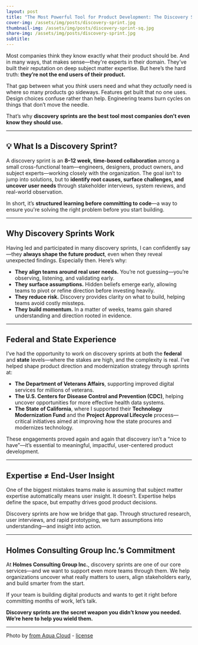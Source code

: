 ```yaml
---
layout: post
title: "The Most Powerful Tool for Product Development: The Discovery Sprint"
cover-img: /assets/img/posts/discovery-sprint.jpg
thumbnail-img: /assets/img/posts/discovery-sprint-sq.jpg
share-img: /assets/img/posts/discovery-sprint.jpg
subtitle: 
---
```


Most companies think they know exactly what their product should be. And in many ways, that makes sense—they're experts in their domain. They’ve built their reputation on deep subject matter expertise. But here’s the hard truth: **they’re not the end users of their product.**

That gap between what you *think* users need and what they *actually* need is where so many products go sideways. Features get built that no one uses. Design choices confuse rather than help. Engineering teams burn cycles on things that don’t move the needle.

That’s why **discovery sprints are the best tool most companies don’t even know they should use.**

---

## 💡 What Is a Discovery Sprint?

A discovery sprint is an **8–12 week, time-boxed collaboration** among a small cross-functional team—engineers, designers, product owners, and subject experts—working closely with the organization. The goal isn’t to jump into solutions, but to **identify root causes, surface challenges, and uncover user needs** through stakeholder interviews, system reviews, and real-world observation.

In short, it’s **structured learning before committing to code**—a way to ensure you're solving the right problem before you start building.

---

## Why Discovery Sprints Work

Having led and participated in many discovery sprints, I can confidently say—they **always shape the future product**, even when they reveal unexpected findings. Especially then. Here’s why:

- **They align teams around real user needs.** You’re not guessing—you’re observing, listening, and validating early.  
- **They surface assumptions.** Hidden beliefs emerge early, allowing teams to pivot or refine direction before investing heavily.  
- **They reduce risk.** Discovery provides clarity on what to build, helping teams avoid costly missteps.  
- **They build momentum.** In a matter of weeks, teams gain shared understanding and direction rooted in evidence.

---

## Federal and State Experience

I’ve had the opportunity to work on discovery sprints at both the **federal** and **state** levels—where the stakes are high, and the complexity is real. I’ve helped shape product direction and modernization strategy through sprints at:

- **The Department of Veterans Affairs**, supporting improved digital services for millions of veterans.  
- **The U.S. Centers for Disease Control and Prevention (CDC)**, helping uncover opportunities for more effective health data systems.  
- **The State of California**, where I supported their **Technology Modernization Fund** and the **Project Approval Lifecycle** process—critical initiatives aimed at improving how the state procures and modernizes technology.

These engagements proved again and again that discovery isn’t a “nice to have”—it’s essential to meaningful, impactful, user-centered product development.

---

## Expertise ≠ End-User Insight

One of the biggest mistakes teams make is assuming that subject matter expertise automatically means user insight. It doesn’t. Expertise helps define the space, but empathy drives good product decisions.

Discovery sprints are how we bridge that gap. Through structured research, user interviews, and rapid prototyping, we turn assumptions into understanding—and insight into action.

---

## Holmes Consulting Group Inc.’s Commitment

At **Holmes Consulting Group Inc.**, discovery sprints are one of our core services—and we want to support even more teams through them. We help organizations uncover what really matters to users, align stakeholders early, and build smarter from the start.

If your team is building digital products and wants to get it right before committing months of work, let’s talk.

**Discovery sprints are the secret weapon you didn’t know you needed. We’re here to help you wield them.**

-----


Photo by <a target="_blank" href="https://aqua-cloud.io/communication-between-developers-and-testers/">from Aqua Cloud</a> - <a href="https://creativecommons.org/licenses/by/4.0/">license</a>